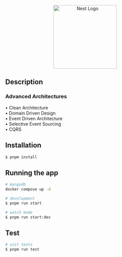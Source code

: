 <p align="center">
  <a href="http://nestjs.com/" target="blank"><img src="https://nestjs.com/img/logo-small.svg" width="200" alt="Nest Logo" /></a>
</p>

[circleci-image]: https://img.shields.io/circleci/build/github/nestjs/nest/master?token=abc123def456
[circleci-url]: https://circleci.com/gh/nestjs/nest


## Description

### Advanced Architectures

• Clean Architecture  
• Domain Driven Design  
• Event Driven Architecture   
• Selective Event Sourcing  
• CQRS


## Installation

```bash
$ pnpm install
```

## Running the app

```bash
# mongodb
docker compose up -d

# development
$ pnpm run start

# watch mode
$ pnpm run start:dev
```

## Test

```bash
# unit tests
$ pnpm run test
```